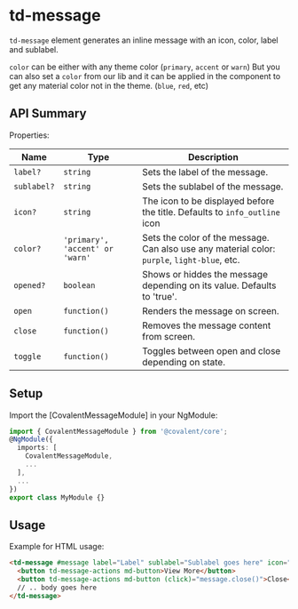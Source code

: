 # td-message

`td-message` element generates an inline message with an icon, color, label and sublabel.

`color` can be either with any theme color (`primary`, `accent` or `warn`)
But you can also set a `color` from our lib and it can be applied in the component to get any material color not in the theme. (`blue`, `red`, etc)

## API Summary

Properties:

| Name | Type | Description |
| --- | --- | --- |
| `label?` | `string` | Sets the label of the message.
| `sublabel?` | `string` | Sets the sublabel of the message.
| `icon?` | `string` | The icon to be displayed before the title. Defaults to `info_outline` icon
| `color?` | `'primary', 'accent' or 'warn'` | Sets the color of the message. Can also use any material color: `purple`, `light-blue`, etc.
| `opened?` | `boolean` | Shows or hiddes the message depending on its value. Defaults to 'true'.
| `open` | `function()` | Renders the message on screen.
| `close` | `function()` | Removes the message content from screen.
| `toggle` | `function()` | Toggles between open and close depending on state.

## Setup

Import the [CovalentMessageModule] in your NgModule:

```typescript
import { CovalentMessageModule } from '@covalent/core';
@NgModule({
  imports: [
    CovalentMessageModule,
    ...
  ],
  ...
})
export class MyModule {}
```

## Usage

Example for HTML usage:

```html
<td-message #message label="Label" sublabel="Sublabel goes here" icon="warning" color="primary | blue | red" [opened]="true">
  <button td-message-actions md-button>View More</button>
  <button td-message-actions md-button (click)="message.close()">Close</button>
  // .. body goes here
</td-message>  
```
